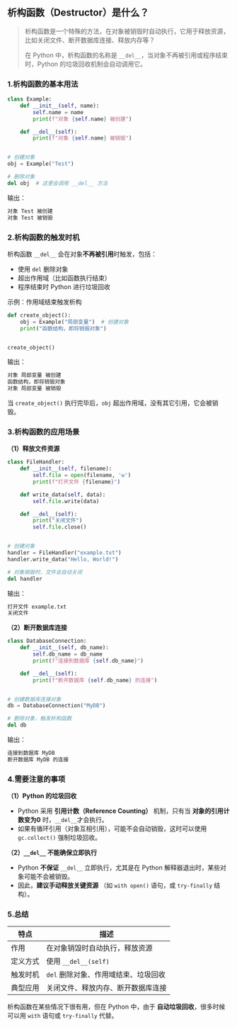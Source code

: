 ## 析构函数（Destructor）是什么？

> 析构函数是一个特殊的方法，在对象被销毁时自动执行，它用于释放资源，比如关闭文件、断开数据库连接、释放内存等？
>
> 在 Python 中，析构函数的名称是 `__del__`，当对象不再被引用或程序结束时，Python 的垃圾回收机制会自动调用它。

### 1.析构函数的基本用法

```python
class Example:
    def __init__(self, name):
        self.name = name
        print(f"对象 {self.name} 被创建")

    def __del__(self):
        print(f"对象 {self.name} 被销毁")


# 创建对象
obj = Example("Test")

# 删除对象
del obj  # 这里会调用 __del__ 方法
```

输出：

```makefile
对象 Test 被创建
对象 Test 被销毁
```

### 2.析构函数的触发时机

析构函数 `__del__` 会在对象**不再被引用**时触发，包括：

- 使用 `del` 删除对象
- 超出作用域（比如函数执行结束）
- 程序结束时 Python 进行垃圾回收

示例：作用域结束触发析构

```python
def create_object():
    obj = Example("局部变量")  # 创建对象
    print("函数结构，即将销毁对象")


create_object()
```

输出：

```makefile
对象 局部变量 被创建
函数结构，即将销毁对象
对象 局部变量 被销毁
```

当 `create_object()` 执行完毕后，`obj` 超出作用域，没有其它引用，它会被销毁。

### 3.析构函数的应用场景

**（1）释放文件资源**

```python
class FileHandler:
    def __init__(self, filename):
        self.file = open(filename, 'w')
        print(f"打开文件 {filename}")

    def write_data(self, data):
        self.file.write(data)

    def __del__(self):
        print("关闭文件")
        self.file.close()


# 创建对象
handler = FileHandler("example.txt")
handler.write_data("Hello, World!")

# 对象销毁时，文件会自动关闭
del handler
```

输出：

```makefile
打开文件 example.txt
关闭文件
```

**（2）断开数据库连接**

```python
class DatabaseConnection:
    def __init__(self, db_name):
        self.db_name = db_name
        print(f"连接到数据库 {self.db_name}")

    def __del__(self):
        print(f"断开数据库 {self.db_name} 的连接")


# 创建数据库连接对象
db = DatabaseConnection("MyDB")

# 删除对象，触发析构函数
del db
```

输出：

```python
连接到数据库 MyDB
断开数据库 MyDB 的连接
```

### 4.需要注意的事项

**（1）Python 的垃圾回收**

- Python 采用 **引用计数（Reference Counting）** 机制，只有当 **对象的引用计数变为0** 时，`__del__`才会执行。
- 如果有循环引用（对象互相引用），可能不会自动销毁，这时可以使用 `gc.collect()` 强制垃圾回收。

**（2）`__del__` 不能确保立即执行**

- Python **不保证** `__del__` 立即执行，尤其是在 Python 解释器退出时，某些对象可能不会被销毁。
- 因此，**建议手动释放关键资源** （如 `with open()` 语句，或 `try-finally` 结构）。

### 5.总结

| 特点     | 描述                                 |
| -------- | ------------------------------------ |
| 作用     | 在对象销毁时自动执行，释放资源       |
| 定义方式 | 使用 `__del__(self)`                 |
| 触发时机 | `del` 删除对象、作用域结束、垃圾回收 |
| 典型应用 | 关闭文件、释放内存、断开数据库连接   |

析构函数在某些情况下很有用，但在 Python 中，由于 **自动垃圾回收**，很多时候可以用 `with` 语句或 `try-finally` 代替。

